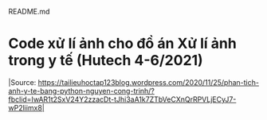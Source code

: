 README.md

# Code xử lí ảnh cho đồ án Xử lí ảnh trong y tế (Hutech 4-6/2021)

|Source: https://tailieuhoctap123blog.wordpress.com/2020/11/25/phan-tich-anh-y-te-bang-python-nguyen-cong-trinh/?fbclid=IwAR1t2SxV24Y2zzacDt-tJhi3aA1k7ZTbVeCXnQrRPVLjECyJ7-wP2liimx8|
